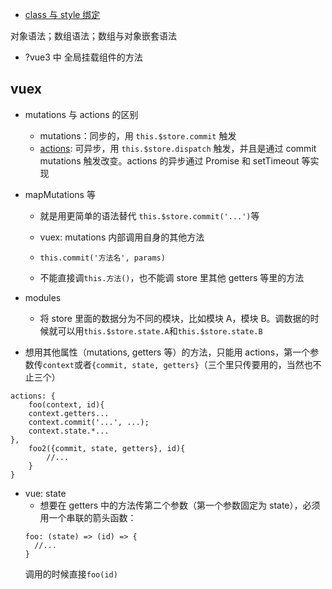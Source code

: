 - [class 与 style 绑定](https://cn.vuejs.org/v2/guide/class-and-style.html#ad)

对象语法；数组语法；数组与对象嵌套语法

- ?vue3 中 全局挂载组件的方法

## vuex

- mutations 与 actions 的区别

  - mutations：同步的，用 `this.$store.commit` 触发
  - [actions](https://next.vuex.vuejs.org/guide/actions.html#dispatching-actions): 可异步，用 `this.$store.dispatch` 触发，并且是通过 commit mutations 触发改变。actions 的异步通过 Promise 和 setTimeout 等实现

- mapMutations 等

  - 就是用更简单的语法替代 `this.$store.commit('...')`等

  - vuex: mutations 内部调用自身的其他方法
  - `this.commit('方法名', params)`
  - 不能直接调`this.方法()`，也不能调 store 里其他 getters 等里的方法

- modules

  - 将 store 里面的数据分为不同的模块，比如模块 A，模块 B。调数据的时候就可以用`this.$store.state.A`和`this.$store.state.B`

- 想用其他属性（mutations, getters 等）的方法，只能用 actions，第一个参数传`context`或者`{commit, state, getters}`（三个里只传要用的，当然也不止三个）

```
actions: {
    foo(context, id){
    context.getters...
    context.commit('...', ...);
    context.state.*...
},
    foo2({commit, state, getters}, id){
        //...
    }
}
```

- vue: state
  - 想要在 getters 中的方法传第二个参数（第一个参数固定为 state），必须用一个串联的箭头函数：
  ```
  foo: (state) => (id) => {
    //...
  }
  ```
  调用的时候直接`foo(id)`
